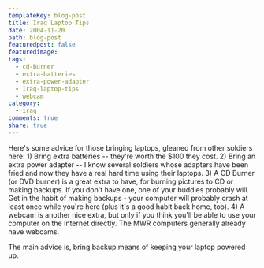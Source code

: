 ```yaml
---
templateKey: blog-post
title: Iraq Laptop Tips
date: 2004-11-20
path: blog-post
featuredpost: false
featuredimage:
tags:
  - cd-burner
  - extra-batteries
  - extra-power-adapter
  - Iraq-laptop-tips
  - webcam
category:
  - iraq
comments: true
share: true
---
```


Here's some advice for those bringing laptops, gleaned from other soldiers here: 1) Bring extra batteries -- they're worth the $100 they cost. 2) Bring an extra power adapter -- I know several soldiers whose adapters have been fried and now they have a real hard time using their laptops. 3) A CD Burner (or DVD burner) is a great extra to have, for burning pictures to CD or making backups. If you don't have one, one of your buddies probably will. Get in the habit of making backups - your computer will probably crash at least once while you're here (plus it's a good habit back home, too). 4) A webcam is another nice extra, but only if you think you'll be able to use your computer on the Internet directly. The MWR computers generally already have webcams.

The main advice is, bring backup means of keeping your laptop powered up.
